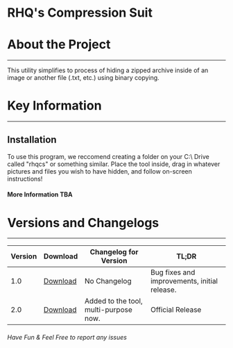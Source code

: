 # RHQ's Compression Suit

# About the Project
---
This utility simplifies to process of hiding a zipped archive inside of an image or another file (.txt, etc.) using binary copying.

# Key Information
---

## Installation
To use this program, we reccomend creating a folder on your C:\ Drive called "rhqcs" or something similar. Place the tool inside, drag in whatever pictures and files you wish to have hidden, and follow on-screen instructions!

#### More Information TBA

# Versions and Changelogs
---

| Version | Download | Changelog for Version | TL;DR |
|---------|----------|------------|-------|
| 1.0 | [Download](https://github.com/RHQOnline/rhq-compression-suite/releases/tag/1.0) | No Changelog | Bug fixes and improvements, initial release. |
| 2.0 | [Download](https://github.com/RHQOnline/rhq-compression-suite/releases/tag/2.0) | Added to the tool, multi-purpose now. | Official Release |


###### Have Fun & Feel Free to report any issues
